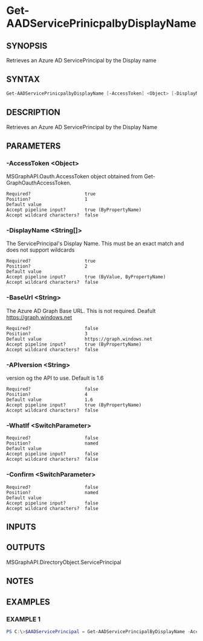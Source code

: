 ﻿# Get-AADServicePrinicpalbyDisplayName
## SYNOPSIS
Retrieves an Azure AD ServicePrincipal by the Display name
## SYNTAX
```powershell
Get-AADServicePrinicpalbyDisplayName [-AccessToken] <Object> [-DisplayName] <String[]> [[-BaseUrl] <String>] [[-APIversion] <String>] [-WhatIf] [-Confirm] [<CommonParameters>]
```
## DESCRIPTION
Retrieves an Azure AD ServicePrincipal by the Display Name
## PARAMETERS
### -AccessToken &lt;Object&gt;
MSGraphAPI.Oauth.AccessToken object obtained from Get-GraphOauthAccessToken.
```
Required?                    true
Position?                    1
Default value
Accept pipeline input?       true (ByPropertyName)
Accept wildcard characters?  false
```
### -DisplayName &lt;String[]&gt;
The ServicePrincipal's Display Name. This must be an exact match and does not support wildcards
```
Required?                    true
Position?                    2
Default value
Accept pipeline input?       true (ByValue, ByPropertyName)
Accept wildcard characters?  false
```
### -BaseUrl &lt;String&gt;
The Azure AD Graph Base URL. This is not required. Deafult 
    https://graph.windows.net
```
Required?                    false
Position?                    3
Default value                https://graph.windows.net
Accept pipeline input?       true (ByPropertyName)
Accept wildcard characters?  false
```
### -APIversion &lt;String&gt;
version og the API to use. Default is 1.6
```
Required?                    false
Position?                    4
Default value                1.6
Accept pipeline input?       true (ByPropertyName)
Accept wildcard characters?  false
```
### -WhatIf &lt;SwitchParameter&gt;

```
Required?                    false
Position?                    named
Default value
Accept pipeline input?       false
Accept wildcard characters?  false
```
### -Confirm &lt;SwitchParameter&gt;

```
Required?                    false
Position?                    named
Default value
Accept pipeline input?       false
Accept wildcard characters?  false
```
## INPUTS

## OUTPUTS
MSGraphAPI.DirectoryObject.ServicePrincipal
## NOTES

## EXAMPLES
### EXAMPLE 1
```powershell
PS C:\>$AADServicePrincipal = Get-AADServicePrincipalByDisplayName -AccessToken $GraphAccessToken -DisplayName 'Contoso Web App'
```



